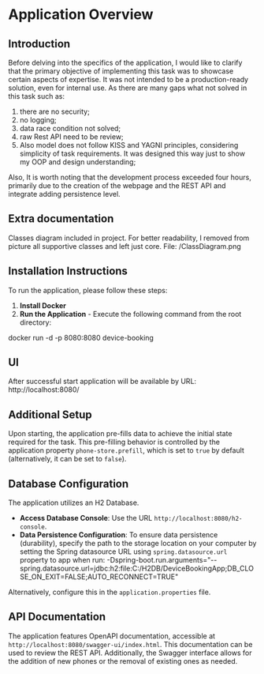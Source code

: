 # Application Overview

## Introduction

Before delving into the specifics of the application, I would like to clarify that the primary objective of implementing this task was to showcase certain aspects of expertise. It was not intended to be a production-ready solution, even for internal use. As there are many gaps what not solved in this task such as:
1) there are no security;
2) no logging;
3) data race condition not solved;
4) raw Rest API need to be review;
5) Also model does not follow KISS and YAGNI principles, considering simplicity of task requirements. It was designed this way just to show my OOP and design understanding;

Also, It is worth noting that the development process exceeded four hours, primarily due to the creation of the webpage and the REST API and integrate adding persistence level.

## Extra documentation
Classes diagram included in project. For better readability, I removed from picture all supportive classes and left just core. File: /ClassDiagram.png 

## Installation Instructions

To run the application, please follow these steps:

1. **Install Docker**
2. **Run the Application** - Execute the following command from the root directory: 

docker run -d -p 8080:8080 device-booking

## UI
After successful start application will be available by URL: http://localhost:8080/


## Additional Setup

Upon starting, the application pre-fills data to achieve the initial state required for the task. This pre-filling behavior is controlled by the application property `phone-store.prefill`, which is set to `true` by default (alternatively, it can be set to `false`).

## Database Configuration

The application utilizes an H2 Database.

- **Access Database Console**: Use the URL `http://localhost:8080/h2-console`.
- **Data Persistence Configuration**: To ensure data persistence (durability), specify the path to the storage location on your computer by setting the Spring datasource URL using `spring.datasource.url` property to app when run:
  -Dspring-boot.run.arguments="--spring.datasource.url=jdbc:h2:file:C:/H2DB/DeviceBookingApp;DB_CLOSE_ON_EXIT=FALSE;AUTO_RECONNECT=TRUE"

Alternatively, configure this in the `application.properties` file.

## API Documentation

The application features OpenAPI documentation, accessible at `http://localhost:8080/swagger-ui/index.html`. This documentation can be used to review the REST API. Additionally, the Swagger interface allows for the addition of new phones or the removal of existing ones as needed.
